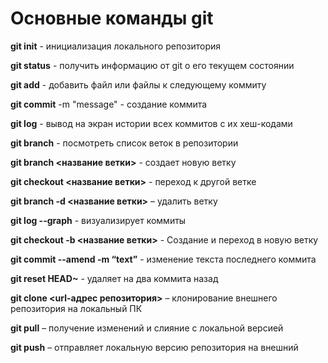 # Основные команды git

**git init** - инициализация локального репозитория

**git status** - получить информацию от git о его текущем состоянии

**git add** - добавить файл или файлы к следующему коммиту

**git commit** -m "message" - создание коммита

**git log** - вывод на экран истории всех коммитов с их хеш-кодами

**git branch** - посмотреть список веток в репозитории

**git branch <название ветки>** - создает новую ветку

**git checkout <название ветки>** - переход к другой ветке

**git branch -d <название ветки>** – удалить ветку

**git log --graph** - визуализирует коммиты

**git checkout -b <название ветки>** - Создание и переход в новую ветку

**git commit --amend -m “text”** - изменение текста последнего коммита

**git reset HEAD~** - удаляет на два коммита назад

**git clone <url-адрес репозитория>** – клонирование внешнего репозитория на  локальный ПК

**git pull** – получение изменений и слияние с локальной версией

**git push** – отправляет локальную версию репозитория на внешний
